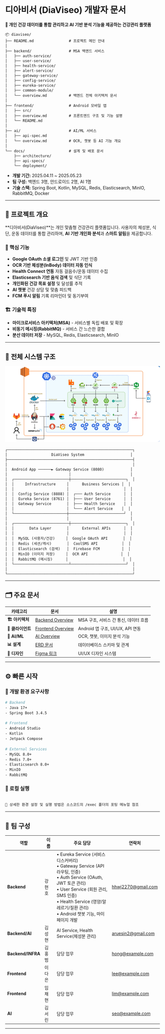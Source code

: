 # 디아비서 (DiaViseo) 개발자 문서

**📌 개인 건강 데이터를 통합 관리하고 AI 기반 분석 기능을 제공하는 건강관리 플랫폼**

```
📦 diaviseo/
├── README.md                # 프로젝트 메인 안내
│
├── backend/                 # MSA 백엔드 서비스
│   ├── auth-service/
│   ├── user-service/
│   ├── health-service/
│   ├── alert-service/
│   ├── gateway-service/
│   ├── config-service/
│   ├── eureka-service/
│   ├── common-module/
│   └── overview.md          # 백엔드 전체 아키텍처 문서
│
├── frontend/                # Android 모바일 앱
│   ├── src/
│   ├── overview.md          # 프론트엔드 구조 및 기능 설명
│   └── README.md
│
├── ai/                      # AI/ML 서비스
│   ├── api-spec.md
│   └── overview.md          # OCR, 챗봇 등 AI 기능 개요
│
└── docs/                    # 설계 및 배포 문서
    ├── architecture/
    ├── api-specs/
    └── deployment/
```

* **개발 기간:** 2025.04.11 ~ 2025.05.23
* **팀 구성:** 백엔드 3명, 안드로이드 2명, AI 1명
* **기술 스택:** Spring Boot, Kotlin, MySQL, Redis, Elasticsearch, MinIO, RabbitMQ, Docker

---

## 📌 프로젝트 개요

**디아비서(DiaViseo)**는 개인 맞춤형 건강관리 플랫폼입니다.
사용자의 체성분, 식단, 운동 데이터를 통합 관리하며, **AI 기반 개인화 분석**과 **스마트 알림**을 제공합니다.

### 🎯 핵심 기능
* **Google OAuth 소셜 로그인** 및 JWT 기반 인증
* **OCR 기반 체성분(InBody) 데이터 자동 인식**
* **Health Connect 연동** 자동 걸음수/운동 데이터 수집
* **Elasticsearch 기반 음식 검색** 및 식단 기록
* **개인화된 건강 목표 설정** 및 달성률 추적
* **AI 챗봇** 건강 상담 및 맞춤 피드백
* **FCM 푸시 알림** 기록 리마인더 및 동기부여

### 🏗️ 기술적 특징
* **마이크로서비스 아키텍처(MSA)** - 서비스별 독립 배포 및 확장
* **비동기 메시징(RabbitMQ)** - 서비스 간 느슨한 결합
* **분산 데이터 저장** - MySQL, Redis, Elasticsearch, MinIO

---

## 🧩 전체 시스템 구조
![alt text](image.png)
```
┌─────────────────────────────────────────────────────────┐
│                    DiaViseo System                     │
├─────────────────────────────────────────────────────────┤
│                                                         │
│  Android App ──────► Gateway Service (8080)            │
│                            │                           │
│  ┌─────────────────────────┼─────────────────────────┐  │
│  │     Infrastructure     │      Business Services │  │
│  │                        │                         │  │
│  │  Config Service (8888) │  ┌─── Auth Service      │  │
│  │  Eureka Service (8761) │  ├─── User Service      │  │
│  │  Gateway Service       │  ├─── Health Service    │  │
│  │                        │  └─── Alert Service    │  │
│  └────────────────────────┼─────────────────────────┘  │
│                           │                            │
│  ┌─────────────────────────┼─────────────────────────┐  │
│  │       Data Layer       │      External APIs      │  │
│  │                        │                         │  │
│  │  MySQL (사용자/건강)     │  Google OAuth API       │  │
│  │  Redis (세션/캐시)       │  CoolSMS API           │  │
│  │  Elasticsearch (검색)   │  Firebase FCM          │  │
│  │  MinIO (이미지 저장)     │  OCR API               │  │
│  │  RabbitMQ (메시징)      │                         │  │
│  └─────────────────────────┴─────────────────────────┘  │
│                                                         │
└─────────────────────────────────────────────────────────┘
```

---

## 🗂️ 주요 문서

| 카테고리 | 문서 | 설명 |
|---------|-----|------|
| **🏗️ 아키텍처** | [Backend Overview](backend/overview.md) | MSA 구조, 서비스 간 통신, 데이터 흐름 |
| **📱 클라이언트** | [Frontend Overview](frontend/overview.md) | Android 앱 구조, UI/UX, API 연동 |
| **🤖 AI/ML** | [AI Overview](ai/overview.md) | OCR, 챗봇, 이미지 분석 기능 |
| **📊 설계** | [ERD 문서](docs/database-design.md) | 데이터베이스 스키마 및 관계 |
| **🎨 디자인** | [Figma 링크](#) | UI/UX 디자인 시스템 |

---

## ⚙️ 빠른 시작

### 🔧 개발 환경 요구사항
```bash
# Backend
- Java 17+
- Spring Boot 3.4.5

# Frontend  
- Android Studio
- Kotlin
- Jetpack Compose

# External Services
- MySQL 8.0+
- Redis 7.0+
- Elasticsearch 8.0+
- MinIO
- RabbitMQ
```

### 🚀 로컬 실행
```bash

📍 상세한 환경 설정 및 실행 방법은 소스코드의 /exec 폴더의 포팅 메뉴얼 참조
```

---

## 👥 팀 구성

| 역할 | 이름 | 주요 담당                                                                                                                                                                                                        | 연락처                |
|-----|------|--------------------------------------------------------------------------------------------------------------------------------------------------------------------------------------------------------------|--------------------|
| **Backend** | 강현호 | • Eureka Service (서비스 디스커버리)<br/>• Gateway Service (API 라우팅, 인증)<br/>• Auth Service (OAuth, JWT 토큰 관리)<br/>• User Service (회원 관리, SMS 인증)<br/>• Health Service (영양/알레르기/질환 관리)<br/>• Android 챗봇 기능, 마이페이지 개발 | hhwj2270@gmail.com |
| **Backend/AI** | 김성현 | AI Service, Health Service(체성분 관리)                                                                                                                                                                           | aruesin2@gmail.com |
| **Backend/INFRA** | 김홍범 | 담당 업무                                                                                                                                                                                                        | hong@example.com   |
| **Frontend** | 이다은 | 담당 업무                                                                                                                                                                                                        | lee@example.com    |
| **Frontend** | 임채현 | 담당 업무                                                                                                                                                                                                        | lim@example.com    |
| **AI** | 김서린 | 담당 업무                                                                                                                                                                                                        | seo@example.com    |

---



